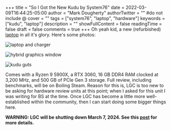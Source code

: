 +++
title = "So I Got the New Kudu by System76"
date = 2022-03-09T16:44:25-05:00
author = "Mark Dougherty"
authorTwitter = "" #do not include @
cover = ""
tags = ["system76", "laptop", "hardware"]
keywords = ["kudu", "laptop"]
description = ""
showFullContent = false
readingTime = false
draft = false
comments = true
+++
Oh yeah kid, a new (refurbished) [laptop](https://system76.com/laptops/kudu) in all it's glory. Here's some photos:

![laptop and charger](/images/kudu/laptop_and_charger.jpg)

![hybrid graphics window](/images/kudu/hybrid_graphics.jpg)

![kudu guts](/images/kudu/guts.jpg)

Comes with a Ryzen 9 5900X, a RTX 3060, 16 GB DDR4 RAM clocked at 3,200 MHz, and 500 GB of PCIe Gen 3 storage. Full review, including benchmarks, will be on Boiling Steam. Reason for this is, LGC is too new to be asking for hardware review units at this point; when I asked for this unit I was writing for BS at the time. Once LGC has become a little more well-established within the community, then I can start doing some bigger things here.

**WARNING: LGC will be shutting down March 7, 2024. See this [post](https://linuxgamingcentral.com/posts/the-end-of-lgc/) for more details.**
